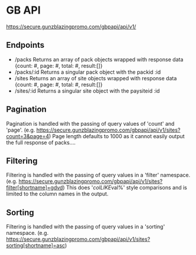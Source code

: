 GB API
======
https://secure.gunzblazingpromo.com/gbpapi/api/v1/

Endpoints
---------
- /packs
  Returns an array of pack objects wrapped with response data
  {count: #, page: #, total: #, result:[]}
- /packs/:id
  Returns a singular pack object with the packid :id
- /sites
  Returns an array of site objects wrapped with response data
  {count: #, page: #, total: #, result:[]}
- /sites/:id
  Returns a singular site object with the paysiteid :id

Pagination
----------
Pagination is handled with the passing of query values of 'count'
and 'page'.
(e.g. https://secure.gunzblazingpromo.com/gbpapi/api/v1/sites?count=3&page=4)
Page length defaults to 1000 as it cannot easily output the
full response of packs....

Filtering
---------
Filtering is handled with the passing of query values in a 'filter'
namespace.
(e.g. https://secure.gunzblazingpromo.com/gbpapi/api/v1/sites?filter[shortname]=gdvd)
This does '$col LIKE %$val%' style comparisons and is limited
to the column names in the output.

Sorting
-------
Filtering is handled with the passing of query values in a 'sorting'
namespace.
(e.g. https://secure.gunzblazingpromo.com/gbpapi/api/v1/sites?sorting[shortname]=asc)